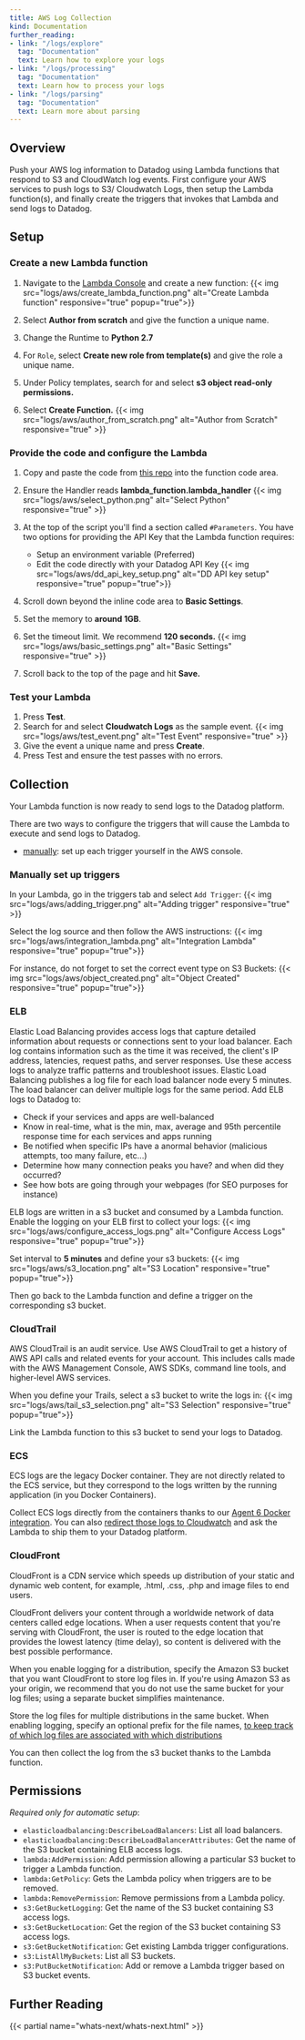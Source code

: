 ```yaml
---
title: AWS Log Collection
kind: Documentation
further_reading:
- link: "/logs/explore"
  tag: "Documentation"
  text: Learn how to explore your logs
- link: "/logs/processing"
  tag: "Documentation"
  text: Learn how to process your logs
- link: "/logs/parsing"
  tag: "Documentation"
  text: Learn more about parsing
---
```


## Overview

Push your AWS log information to Datadog using Lambda functions that respond to S3 and CloudWatch log events. First configure your AWS services to push logs to S3/ Cloudwatch Logs, then setup the Lambda function(s), and finally create the triggers that invokes that Lambda and send logs to Datadog.

## Setup
### Create a new Lambda function

1. Navigate to the [Lambda Console](https://console.aws.amazon.com/lambda/home?region=us-east-1) and create a new function:
    {{< img src="logs/aws/create_lambda_function.png" alt="Create Lambda function" responsive="true" popup="true">}}

2. Select **Author from scratch** and give the function a unique name.
3. Change the Runtime to **Python 2.7**
4. For `Role`, select **Create new role from template(s)** and give the role a unique name.
5. Under Policy templates, search for and select **s3 object read-only permissions.**
6. Select **Create Function.**
    {{< img src="logs/aws/author_from_scratch.png" alt="Author from Scratch" responsive="true" >}}

### Provide the code and configure the Lambda

1. Copy and paste the code from [this repo](https://github.com/DataDog/dd-aws-lambda-functions/blob/master/Log/lambda_function.py) into the function code area.
2. Ensure the Handler reads **lambda_function.lambda_handler**
    {{< img src="logs/aws/select_python.png" alt="Select Python" responsive="true" >}}
3. At the top of the script you'll find a section called `#Parameters`. You have two options for providing the API Key that the Lambda function requires:
    
    * Setup an environment variable (Preferred)
    * Edit the code directly with your Datadog API Key
    {{< img src="logs/aws/dd_api_key_setup.png" alt="DD API key setup" responsive="true" popup="true">}}
4. Scroll down beyond the inline code area to **Basic Settings**.
5. Set the memory to **around 1GB**.
6. Set the timeout limit. We recommend **120 seconds.**
    {{< img src="logs/aws/basic_settings.png" alt="Basic Settings" responsive="true" >}}
7. Scroll back to the top of the page and hit **Save.**

### Test your Lambda

1. Press **Test**. 
2. Search for and select **Cloudwatch Logs** as the sample event.
    {{< img src="logs/aws/test_event.png" alt="Test Event" responsive="true" >}}
2. Give the event a unique name and press **Create**.
3. Press Test and ensure the test passes with no errors.

## Collection

Your Lambda function is now ready to send logs to the Datadog platform. 

There are two ways to configure the triggers that will cause the Lambda to execute and send logs to Datadog. 

<!---* [automatically](#automatically-set-up-triggers): With the right set of [permissions](#permissions), Datadog manages them for you. -->
* [manually](#manually-set-up-triggers): set up each trigger yourself in the AWS console.

<!---
### Automatically set up triggers
If you are storing logs in many S3 buckets, Datadog can automatically manage triggers for you.

1. Add the required permissions to your Datadog role in the [IAM Console](https://console.aws.amazon.com/iam/home#/roles). You may already have some of these permissions from our other AWS integrations. Information on how these permissions are used can be found in the [permissions](#permissions) section below:

```
"elasticloadbalancing:DescribeLoadBalancers",
"elasticloadbalancing:DescribeLoadBalancerAttributes",
"lambda:AddPermission",
"lambda:GetPolicy",
"lambda:RemovePermission",
"s3:GetBucketLogging",
"s3:GetBucketLocation",
"s3:GetBucketNotification",
"s3:ListAllMyBuckets",
"s3:PutBucketNotification"
```

2. Navigate to the *Collect Logs* tab in the [AWS Integration tile](https://app.datadoghq.com/account/settings#integrations/amazon_web_services)
3. Select the AWS Account from where you want to collect logs, and enter the ARN of the Lambda created in the previous section.
{{< img src="logs/aws/AWSLogStep1.png" alt="Enter Lambda">}}
4. Check off the services from which you'd like to collect logs and hit save. To stop collecting logs from a particular service, simply uncheck it.
{{< img src="logs/aws/AWSLogStep2.png" alt="Select services">}}
5. If you have logs across multiple regions, you must create additional Lambda functions in those regions and enter them in this tile.
6. To stop collecting all AWS logs, press the *x* next to each Lamdba ARN. All triggers for that function will be removed. 
7. Within a few minutes of this initial setup, you will see your AWS Logs appear in our [logging platform](https://app.datadoghq.com/logs) in near real time. -->

### Manually set up triggers
In your Lambda, go in the triggers tab and select `Add Trigger`:
{{< img src="logs/aws/adding_trigger.png" alt="Adding trigger" responsive="true" >}}

Select the log source and then follow the AWS instructions: 
{{< img src="logs/aws/integration_lambda.png" alt="Integration Lambda" responsive="true" popup="true">}}

For instance, do not forget to set the correct event type on S3 Buckets:
{{< img src="logs/aws/object_created.png" alt="Object Created" responsive="true" popup="true">}}

### ELB

Elastic Load Balancing provides access logs that capture detailed information about requests or connections sent to your load balancer. Each log contains information such as the time it was received, the client's IP address, latencies, request paths, and server responses. Use these access logs to analyze traffic patterns and troubleshoot issues.
Elastic Load Balancing publishes a log file for each load balancer node every 5 minutes. The load balancer can deliver multiple logs for the same period.
Add ELB logs to Datadog to:

* Check if your services and apps are well-balanced
* Know in real-time, what is the min, max, average and 95th percentile response time for each services and apps running
* Be notified when specific IPs have a anormal behavior (malicious attempts, too many failure, etc...)
* Determine how many connection peaks you have? and when did they occurred?
* See how bots are going through your webpages (for SEO purposes for instance)

ELB logs are written in a s3 bucket and consumed by a Lambda function.
Enable the logging on your ELB first to collect your logs:
{{< img src="logs/aws/configure_access_logs.png" alt="Configure Access Logs" responsive="true" popup="true">}}

Set interval to **5 minutes** and define your s3 buckets:
{{< img src="logs/aws/s3_location.png" alt="S3 Location" responsive="true" popup="true">}}

Then go back to the Lambda function and define a trigger on the corresponding s3 bucket.

### CloudTrail

AWS CloudTrail is an audit service. Use AWS CloudTrail to get a history of AWS API calls and related events for your account. This includes calls made with the AWS Management Console, AWS SDKs, command line tools, and higher-level AWS services.

When you define your Trails, select a s3 bucket to write the logs in:
{{< img src="logs/aws/tail_s3_selection.png" alt="S3 Selection" responsive="true" popup="true">}}

Link the Lambda function to this s3 bucket to send your logs to Datadog.

### ECS

ECS logs are the legacy Docker container. They are not directly related to the ECS service, but they correspond to the logs written by the running application (in you Docker Containers). 

Collect ECS logs directly from the containers thanks to our [Agent 6 Docker integration](/integrations/docker_daemon). You can also [redirect those logs to Cloudwatch](http://docs.aws.amazon.com/AmazonECS/latest/developerguide/using_awslogs.html#w2ab1c21c21c13 ) and ask the Lambda to ship them to your Datadog platform.

### CloudFront

CloudFront is a CDN service which speeds up distribution of your static and dynamic web content, for example, .html, .css, .php and image files to end users.

CloudFront delivers your content through a worldwide network of data centers called edge locations. When a user requests content that you're serving with CloudFront, the user is routed to the edge location that provides the lowest latency (time delay), so content is delivered with the best possible performance.

When you enable logging for a distribution, specify the Amazon S3 bucket that you want CloudFront to store log files in. 
If you're using Amazon S3 as your origin, we recommend that you do not use the same bucket for your log files; using a separate bucket simplifies maintenance.

Store the log files for multiple distributions in the same bucket. When enabling logging, specify an optional prefix for the file names, [to keep track of which log files are associated with which distributions](http://docs.aws.amazon.com/AmazonCloudFront/latest/DeveloperGuide/AccessLogs.html#access-logs-choosing-s3-bucket ) 

You can then collect the log from the s3 bucket thanks to the Lambda function.

## Permissions

*Required only for automatic setup*:

* `elasticloadbalancing:DescribeLoadBalancers`: List all load balancers.
* `elasticloadbalancing:DescribeLoadBalancerAttributes`: Get the name of the S3 bucket containing ELB access logs.
* `lambda:AddPermission`: Add permission allowing a particular S3 bucket to trigger a Lambda function.
* `lambda:GetPolicy`: Gets the Lambda policy when triggers are to be removed.
* `lambda:RemovePermission`: Remove permissions from a Lambda policy.
* `s3:GetBucketLogging`: Get the name of the S3 bucket containing S3 access logs.
* `s3:GetBucketLocation`: Get the region of the S3 bucket containing S3 access logs.
* `s3:GetBucketNotification`: Get existing Lambda trigger configurations.
* `s3:ListAllMyBuckets`: List all S3 buckets.
* `s3:PutBucketNotification`: Add or remove a Lambda trigger based on S3 bucket events.

## Further Reading

{{< partial name="whats-next/whats-next.html" >}}